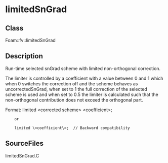 # limitedSnGrad 
## Class
Foam::fv::limitedSnGrad

## Description
Run-time selected snGrad scheme with limited non-orthogonal correction.

The limiter is controlled by a coefficient with a value between 0 and 1
which when 0 switches the correction off and the scheme behaves as
uncorrectedSnGrad, when set to 1 the full correction of the selected scheme
is used and when set to 0.5 the limiter is calculated such that the
non-orthogonal contribution does not exceed the orthogonal part.

Format:
        limited \<corrected scheme\> \<coefficient\>;

        or

        limited \<coefficient\>;  // Backward compatibility

## SourceFiles
limitedSnGrad.C

